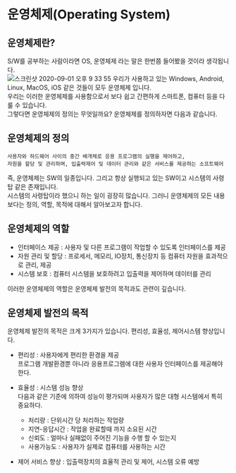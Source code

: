 # 운영체제(Operating System)   

## 운영체제란?

S/W를 공부하는 사람이라면 OS, 운영체제 라는 말은 한번쯤 들어봤을 것이라 생각됩니다.  
![스크린샷 2020-09-01 오후 9 33 55](https://user-images.githubusercontent.com/44546283/91851867-e20f6580-ec9a-11ea-82ab-fb3c6b931a27.png)
우리가 사용하고 있는 Windows, Android, Linux, MacOS, iOS 같은 것들이 모두 운영체제 입니다.    
우리는 이러한 운영체제를 사용함으로서 보다 쉽고 간편하게 스마트폰, 컴퓨터 등을 다룰 수 있습니다.      
그렇다면 운영체제의 정의는 무엇일까요? 운영체제를 정의하자면 다음과 같습니다.    

## 운영체제의 정의

    사용자와 하드웨어 사이의 중간 배개체로 응용 프로그램의 실행을 제어하고,
    자원을 할당 및 관리하며, 입출력제어 및 데이터 관리와 같은 서비스를 제공하는 소프트웨어

즉, 운영체제는 SW의 일종입니다. 그리고 항상 실행되고 있는 SW이고 시스템의 사령탑 같은 존재입니다.   
시스템의 사령탑이라 했으니 하는 일이 굉장히 많습니다. 그러니 운영체제의 모든 내용보다는 정의, 역할, 목적에 대해서 알아보고자 합니다.       

## 운영체제의 역할 
- 인터페이스 제공 : 사용자 및 다른 프로그램이 작업할 수 있도록 인터페이스를 제공 
- 자원 관리 및 할당 : 프로세서, 메모리, IO장치, 통신장치 등 컴퓨터 자원을 효과적으로 관리, 제공
- 시스템 보호 : 컴퓨터 시스템을 보호하려고 입출력을 제어하며 데이터를 관리 

이러한 운영체제의 역할은 운영체제 발전의 목적과도 관련이 깊습니다. 

## 운영체제 발전의 목적   

운영체제 발전의 목적은 크게 3가지가 있습니다. 편리성, 효율성, 제어시스템 향상입니다.  

- 편리성 : 사용자에게 편리한 환경을 제공   
    프로그램 개발환경뿐 아니라 응용프로그렘에 대한 사용자 인터페이스를 제공해야 한다.   
    
- 효율성 : 시스템 성능 향상   
    다음과 같은 기준에 의하여 성능이 평가되며 사용자가 많은 대형 시스템에서 특히 중요하다.   
    - 처리량 : 단위시간 당 처리하는 작업량
    - 지연-응답시간 : 작업을 완료할때 까지 소요된 시간
    - 신뢰도 : 얼마나 실패없이 주어진 기능을 수행 할 수 있는지
    - 사용가능도 : 사용자가 실제로 컴퓨터를 사용하는 시간

- 제어 서비스 향상 : 입출력장치의 효율적 관리 및 제어, 시스템 오류 예방    






<!-- 예를들어 우리가 마우스 클릭 몇번으로 편리하게 워드를 작성하고 저장하며 보낼 수 있게 합니다. -->